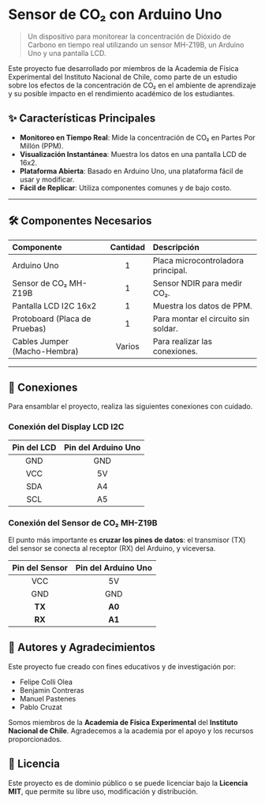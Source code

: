 # Sensor de CO₂ con Arduino Uno

> Un dispositivo para monitorear la concentración de Dióxido de Carbono en tiempo real utilizando un sensor MH-Z19B, un Arduino Uno y una pantalla LCD.

Este proyecto fue desarrollado por miembros de la Academia de Física Experimental del Instituto Nacional de Chile, como parte de un estudio sobre los efectos de la concentración de CO₂ en el ambiente de aprendizaje y su posible impacto en el rendimiento académico de los estudiantes.

## ✨ Características Principales

  * **Monitoreo en Tiempo Real**: Mide la concentración de CO₂ en Partes Por Millón (PPM).
  * **Visualización Instantánea**: Muestra los datos en una pantalla LCD de 16x2.
  * **Plataforma Abierta**: Basado en Arduino Uno, una plataforma fácil de usar y modificar.
  * **Fácil de Replicar**: Utiliza componentes comunes y de bajo costo.

-----

## 🛠️ Componentes Necesarios

| Componente | Cantidad | Descripción |
| :--- | :---: | :--- |
| Arduino Uno | 1 | Placa microcontroladora principal. |
| Sensor de CO₂ MH-Z19B | 1 | Sensor NDIR para medir CO₂. |
| Pantalla LCD I2C 16x2 | 1 | Muestra los datos de PPM. |
| Protoboard (Placa de Pruebas) | 1 | Para montar el circuito sin soldar. |
| Cables Jumper (Macho-Hembra) | Varios | Para realizar las conexiones. |

-----

## 🔌 Conexiones

Para ensamblar el proyecto, realiza las siguientes conexiones con cuidado.

### Conexión del Display LCD I2C

| Pin del LCD | Pin del Arduino Uno |
| :---: | :---: |
| GND | GND |
| VCC | 5V |
| SDA | A4 |
| SCL | A5 |

### Conexión del Sensor de CO₂ MH-Z19B

El punto más importante es **cruzar los pines de datos**: el transmisor (TX) del sensor se conecta al receptor (RX) del Arduino, y viceversa.

| Pin del Sensor | Pin del Arduino Uno |
| :---: | :---: |
| VCC | 5V |
| GND | GND |
| **TX** | **A0** |
| **RX** | **A1** |

## 👥 Autores y Agradecimientos

Este proyecto fue creado con fines educativos y de investigación por:

  * Felipe Colli Olea
  * Benjamin Contreras
  * Manuel Pastenes
  * Pablo Cruzat

Somos miembros de la **Academia de Física Experimental** del **Instituto Nacional de Chile**. Agradecemos a la academia por el apoyo y los recursos proporcionados.

## 📜 Licencia

Este proyecto es de dominio público o se puede licenciar bajo la **Licencia MIT**, que permite su libre uso, modificación y distribución.
